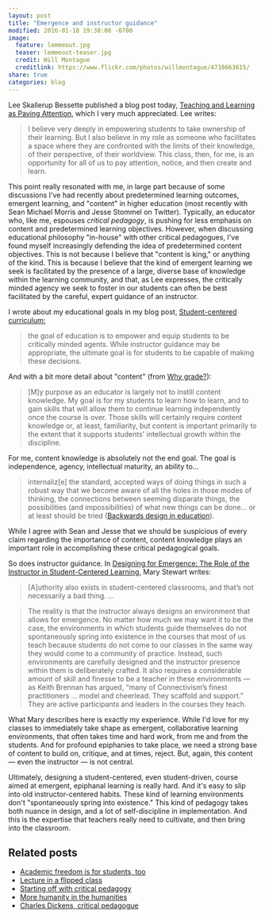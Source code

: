 ```yaml
---
layout: post
title: "Emergence and instructor guidance"
modified: 2016-01-18 19:38:00 -0700
image:
  feature: lemmeout.jpg
  teaser: lemmeout-teaser.jpg
  credit: Will Montague
  creditlink: https://www.flickr.com/photos/willmontague/4718663615/
share: true
categories: blog
---
```


Lee Skallerup Bessette published a blog post today, [Teaching and Learning as Paying Attention,](http://readywriting.org/uncategorized/teaching-and-learning-as-paying-attention/) which I very much appreciated. Lee writes:

> I believe very deeply in empowering students to take ownership of their learning. But I also believe in my role as someone who facilitates a space where they are confronted with the limits of their knowledge, of their perspective, of their worldview. This class, then, for me, is an opportunity for all of us to pay attention, notice, and then create and learn.

This point really resonated with me, in large part because of some discussions I've had recently about predetermined learning outcomes, emergent learning, and "content" in higher education (most recently with Sean Michael Morris and Jesse Stommel on Twitter). Typically, an educator who, like me, espouses *critical pedagogy*, is pushing for less emphasis on content and predetermined learning objectives. However, when discussing educational philosophy "in-house" with other critical pedagogues, I've found myself increasingly defending the idea of predetermined content objectives. This is not because I believe that "content is king," or anything of the kind. This is because I believe that the kind of emergent learning we seek is facilitated by the presence of a large, diverse base of knowledge within the learning community, and that, as Lee expresses, the critically minded agency we seek to foster in our students can often be best facilitated by the careful, expert guidance of an instructor. 

I wrote about my educational goals in my blog post, [Student-centered curriculum:](http://kris.shaffermusic.com//2014/12/student-centered-curriculum/)

> the goal of education is to empower and equip students to be critically minded agents. While instructor guidance may be appropriate, the ultimate goal is for students to be capable of making these decisions. 

And with a bit more detail about "content" (from [Why grade?](http://kris.shaffermusic.com//2014/07/why-grade/)): 

> [M]y purpose as an educator is largely not to instill content knowledge. My goal is for my students to learn how to learn, and to gain skills that will allow them to continue learning independently once the course is over. Those skills will certainly require content knowledge or, at least, familiarity, but content is important primarily to the extent that it supports students' intellectual growth within the discipline.

For me, content knowledge is absolutely not the end goal. The goal is independence, agency, intellectual maturity, an ability to...

> internaliz[e] the standard, accepted ways of doing things in such a robust way that we become aware of all the holes in those modes of thinking, the connections between seeming disparate things, the possibilities (and impossibilities) of what new things can be done... or at least should be tried ([Backwards design in education](http://kris.shaffermusic.com//2015/08/backwards-design/)).

While I agree with Sean and Jesse that we should be suspicious of every claim regarding the importance of content, content knowledge plays an important role in accomplishing these critical pedagogical goals.

So does instructor guidance. In [Designing for Emergence: The Role of the Instructor in Student-Centered Learning,](http://www.hybridpedagogy.com/journal/designing-emergence-role-instructor-student-centered-learning/) Mary Stewart writes:

> [A]uthority also exists in student-centered classrooms, and that’s not necessarily a bad thing. ...

> The reality is that the instructor always designs an environment that allows for emergence. No matter how much we may want it to be the case, the environments in which students guide themselves do not spontaneously spring into existence in the courses that most of us teach because students do not come to our classes in the same way they would come to a community of practice. Instead, such environments are carefully designed and the instructor presence within them is deliberately crafted. It also requires a considerable amount of skill and finesse to be a teacher in these environments — as Keith Brennan has argued, “many of Connectivism’s finest practitioners … model and cheerlead. They scaffold and support.” They are active participants and leaders in the courses they teach.

What Mary describes here is exactly my experience. While I'd love for my classes to immediately take shape as emergent, collaborative learning environments, that often takes time and hard work, from me and from the students. And for profound epiphanies to take place, we need a strong base of content to build on, critique, and at times, reject. But, again, this content ― even the instructor ― is not central.

Ultimately, designing a student-centered, even student-driven, course aimed at emergent, epiphanal learning is really hard. And it's easy to slip into old instructor-centered habits. These kind of learning environments don't "spontaneously spring into existence." This kind of pedagogy takes both nuance in design, and a lot of self-discipline in implementation. And this is the expertise that teachers really need to cultivate, and then bring into the classroom. 


## Related posts 

- [Academic freedom is for students, too](http://kris.shaffermusic.com//2015/04/academic-freedom-is-for-students/)  
- [Lecture in a flipped class](http://kris.shaffermusic.com//2014/12/lecture-in-a-flipped-class/)  
- [Starting off with critical pedagogy](http://kris.shaffermusic.com//2014/09/starting-off-with-critical-pedagogy/)  
- [More humanity in the humanities](http://kris.shaffermusic.com//2014/11/more-humanity-in-the-humanities/)  
- [Charles Dickens, critical pedagogue](http://kris.shaffermusic.com//2015/03/charles-dickens/)  
